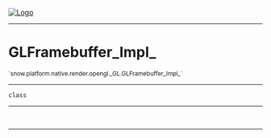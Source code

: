 
[![Logo](../../../../../../../images/logo.png)](../../../../../../../api/index.html)

---



<h1>GLFramebuffer_Impl_</h1>
<small>`snow.platform.native.render.opengl._GL.GLFramebuffer_Impl_`</small>



---

`class`

---

&nbsp;
&nbsp;









---

&nbsp;
&nbsp;
&nbsp;
&nbsp;
